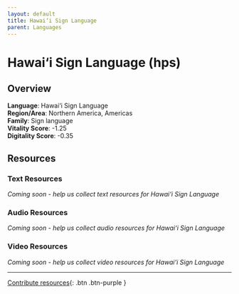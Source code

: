 ```yaml
---
layout: default
title: Hawai‘i Sign Language
parent: Languages
---
```


# Hawai‘i Sign Language (hps)

## Overview

**Language**: Hawai‘i Sign Language  
**Region/Area**: Northern America, Americas  
**Family**: Sign language  
**Vitality Score**: -1.25  
**Digitality Score**: -0.35  

## Resources

### Text Resources
*Coming soon - help us collect text resources for Hawai‘i Sign Language*

### Audio Resources
*Coming soon - help us collect audio resources for Hawai‘i Sign Language*

### Video Resources
*Coming soon - help us collect video resources for Hawai‘i Sign Language*

---

[Contribute resources](https://fairtrain.github.io/){: .btn .btn-purple }
